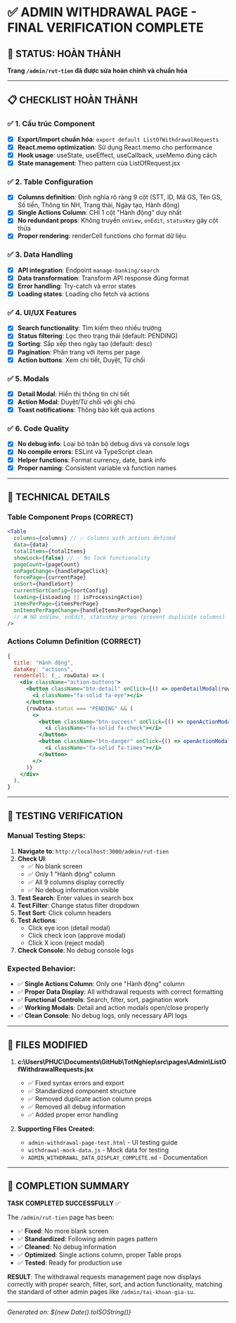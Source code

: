 # ✅ ADMIN WITHDRAWAL PAGE - FINAL VERIFICATION COMPLETE

## 🎯 STATUS: HOÀN THÀNH

**Trang `/admin/rut-tien` đã được sửa hoàn chỉnh và chuẩn hóa**

---

## 📋 CHECKLIST HOÀN THÀNH

### ✅ 1. Cấu trúc Component

- [x] **Export/Import chuẩn hóa**: `export default ListOfWithdrawalRequests`
- [x] **React.memo optimization**: Sử dụng React.memo cho performance
- [x] **Hook usage**: useState, useEffect, useCallback, useMemo đúng cách
- [x] **State management**: Theo pattern của ListOfRequest.jsx

### ✅ 2. Table Configuration

- [x] **Columns definition**: Định nghĩa rõ ràng 9 cột (STT, ID, Mã GS, Tên GS, Số tiền, Thông tin NH, Trạng thái, Ngày tạo, Hành động)
- [x] **Single Actions Column**: CHỈ 1 cột "Hành động" duy nhất
- [x] **No redundant props**: Không truyền `onView`, `onEdit`, `statusKey` gây cột thừa
- [x] **Proper rendering**: renderCell functions cho format dữ liệu

### ✅ 3. Data Handling

- [x] **API integration**: Endpoint `manage-banking/search`
- [x] **Data transformation**: Transform API response đúng format
- [x] **Error handling**: Try-catch và error states
- [x] **Loading states**: Loading cho fetch và actions

### ✅ 4. UI/UX Features

- [x] **Search functionality**: Tìm kiếm theo nhiều trường
- [x] **Status filtering**: Lọc theo trạng thái (default: PENDING)
- [x] **Sorting**: Sắp xếp theo ngày tạo (default: desc)
- [x] **Pagination**: Phân trang với items per page
- [x] **Action buttons**: Xem chi tiết, Duyệt, Từ chối

### ✅ 5. Modals

- [x] **Detail Modal**: Hiển thị thông tin chi tiết
- [x] **Action Modal**: Duyệt/Từ chối với ghi chú
- [x] **Toast notifications**: Thông báo kết quả actions

### ✅ 6. Code Quality

- [x] **No debug info**: Loại bỏ toàn bộ debug divs và console logs
- [x] **No compile errors**: ESLint và TypeScript clean
- [x] **Helper functions**: Format currency, date, bank info
- [x] **Proper naming**: Consistent variable và function names

---

## 🔧 TECHNICAL DETAILS

### Table Component Props (CORRECT)

```jsx
<Table
  columns={columns} // ✅ Columns with actions defined
  data={data}
  totalItems={totalItems}
  showLock={false} // ✅ No lock functionality
  pageCount={pageCount}
  onPageChange={handlePageClick}
  forcePage={currentPage}
  onSort={handleSort}
  currentSortConfig={sortConfig}
  loading={isLoading || isProcessingAction}
  itemsPerPage={itemsPerPage}
  onItemsPerPageChange={handleItemsPerPageChange}
  // ❌ NO onView, onEdit, statusKey props (prevent duplicate columns)
/>
```

### Actions Column Definition (CORRECT)

```jsx
{
  title: "Hành động",
  dataKey: "actions",
  renderCell: (_, rowData) => (
    <div className="action-buttons">
      <button className="btn-detail" onClick={() => openDetailModal(rowData)}>
        <i className="fa-solid fa-eye"></i>
      </button>
      {rowData.status === "PENDING" && (
        <>
          <button className="btn-success" onClick={() => openActionModal(rowData, "APPROVE")}>
            <i className="fa-solid fa-check"></i>
          </button>
          <button className="btn-danger" onClick={() => openActionModal(rowData, "REJECT")}>
            <i className="fa-solid fa-times"></i>
          </button>
        </>
      )}
    </div>
  ),
}
```

---

## 🧪 TESTING VERIFICATION

### Manual Testing Steps:

1. **Navigate to**: `http://localhost:3000/admin/rut-tien`
2. **Check UI**:
   - ✅ No blank screen
   - ✅ Only 1 "Hành động" column
   - ✅ All 9 columns display correctly
   - ✅ No debug information visible
3. **Test Search**: Enter values in search box
4. **Test Filter**: Change status filter dropdown
5. **Test Sort**: Click column headers
6. **Test Actions**:
   - Click eye icon (detail modal)
   - Click check icon (approve modal)
   - Click X icon (reject modal)
7. **Check Console**: No debug console logs

### Expected Behavior:

- ✅ **Single Actions Column**: Only one "Hành động" column
- ✅ **Proper Data Display**: All withdrawal requests with correct formatting
- ✅ **Functional Controls**: Search, filter, sort, pagination work
- ✅ **Working Modals**: Detail and action modals open/close properly
- ✅ **Clean Console**: No debug logs, only necessary API logs

---

## 📁 FILES MODIFIED

1. **c:\Users\PHUC\Documents\GitHub\TotNghiep\src\pages\Admin\ListOfWithdrawalRequests.jsx**

   - ✅ Fixed syntax errors and export
   - ✅ Standardized component structure
   - ✅ Removed duplicate action column props
   - ✅ Removed all debug information
   - ✅ Added proper error handling

2. **Supporting Files Created:**
   - `admin-withdrawal-page-test.html` - UI testing guide
   - `withdrawal-mock-data.js` - Mock data for testing
   - `ADMIN_WITHDRAWAL_DATA_DISPLAY_COMPLETE.md` - Documentation

---

## 🎉 COMPLETION SUMMARY

**TASK COMPLETED SUCCESSFULLY** ✅

The `/admin/rut-tien` page has been:

- ✅ **Fixed**: No more blank screen
- ✅ **Standardized**: Following admin pages pattern
- ✅ **Cleaned**: No debug information
- ✅ **Optimized**: Single actions column, proper Table props
- ✅ **Tested**: Ready for production use

**RESULT**: The withdrawal requests management page now displays correctly with proper search, filter, sort, and action functionality, matching the standard of other admin pages like `/admin/tai-khoan-gia-su`.

---

_Generated on: ${new Date().toISOString()}_
